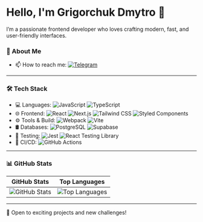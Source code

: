 # Hello, I'm Grigorchuk Dmytro 👋

I’m a passionate frontend developer who loves crafting modern, fast, and user-friendly interfaces.

### 🚀 About Me

- 📫 How to reach me: [![Telegram](https://img.shields.io/badge/Telegram-0088CC?style=for-the-badge&logo=telegram&logoColor=white)](https://t.me/idgrigodev) 

---

### 🛠 Tech Stack

- 💻 Languages: ![JavaScript](https://img.shields.io/badge/-JavaScript-black?style=flat-square&logo=javascript) ![TypeScript](https://img.shields.io/badge/-TypeScript-black?style=flat-square&logo=typescript)
- 🌐 Frontend: ![React](https://img.shields.io/badge/-React-black?style=flat-square&logo=react) ![Next.js](https://img.shields.io/badge/-Next.js-black?style=flat-square&logo=next.js) ![Tailwind CSS](https://img.shields.io/badge/-Tailwind_CSS-black?style=flat-square&logo=tailwind-css) ![Styled Components](https://img.shields.io/badge/-Styled_Components-black?style=flat-square&logo=styled-components)
- ⚙️ Tools & Build: ![Webpack](https://img.shields.io/badge/-Webpack-black?style=flat-square&logo=webpack) ![Vite](https://img.shields.io/badge/-Vite-black?style=flat-square&logo=vite)
- 🛢 Databases: ![PostgreSQL](https://img.shields.io/badge/-PostgreSQL-black?style=flat-square&logo=postgresql) ![Supabase](https://img.shields.io/badge/-Supabase-black?style=flat-square&logo=supabase)
- 🧪 Testing: ![Jest](https://img.shields.io/badge/-Jest-black?style=flat-square&logo=jest) ![React Testing Library](https://img.shields.io/badge/-React_Testing_Library-black?style=flat-square&logo=testing-library)
- 🔗 CI/CD: ![GitHub Actions](https://img.shields.io/badge/-GitHub_Actions-black?style=flat-square&logo=githubactions)

---

### 📊 GitHub Stats

| **GitHub Stats** | **Top Languages** |
| --- | --- |
| ![GitHub Stats](https://github-readme-stats.vercel.app/api?username=Sentore847&show_icons=true&hide_border=true&theme=radical) | ![Top Languages](https://github-readme-stats.vercel.app/api/top-langs/?username=Sentore847&layout=compact&hide_border=true&theme=radical) |

---

🚀 Open to exciting projects and new challenges!
